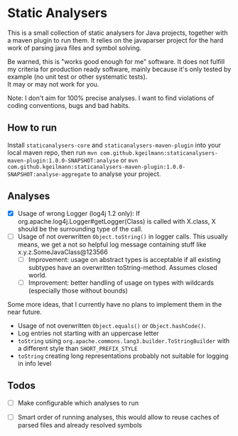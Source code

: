 # Static Analysers

This is a small collection of static analysers for Java projects, together with a maven plugin to run them. It relies on the javaparser project for the hard work of parsing java files and symbol solving. 

Be warned, this is "works good enough for me" software. It does not fulfill my criteria for production ready software, mainly because it's only tested by example (no unit test or other systematic tests).   
It may or may not work for you.  

Note: I don't aim for 100% precise analyses. I want to find violations of coding conventions, bugs and bad habits. 
       
## How to run  

Install `staticanalysers-core` and `staticanalysers-maven-plugin` into your local maven repo, then run 
`mvn com.github.kgeilmann:staticanalysers-maven-plugin:1.0.0-SNAPSHOT:analyse` or `mvn com.github.kgeilmann:staticanalysers-maven-plugin:1.0.0-SNAPSHOT:analyse-aggregate` to analyse your project.

## Analyses
  
- [x] Usage of wrong Logger (log4j 1.2 only): If org.apache.log4j.Logger#getLogger(Class) is called with X.class, X should be the surrounding type of the call.
- [ ] Usage of not overwritten `Object.toString()` in logger calls. This usually means, we get a not so helpful log message containing stuff like x.y.z.SomeJavaClass@123566
  - [ ] Improvement: usage on abstract types is acceptable if all existing subtypes have an overwritten toString-method. Assumes closed world.
  - [ ] Improvement: better handling of usage on types with wildcards (especially those without bounds)   

Some more ideas, that I currently have no plans to implement them in the near future.  
  
- Usage of not overwritten `Object.equals()` or `Object.hashCode()`.       
- Log entries not starting with an uppercase letter
- `toString` using `org.apache.commons.lang3.builder.ToStringBuilder` with a different style than `SHORT_PREFIX_STYLE`
- `toString` creating long representations probably not suitable for logging in info level 
 
 ## Todos
 
 - [ ] Make configurable which analyses to run
 - [ ] Smart order of running analyses, this would allow to reuse caches of parsed files and already resolved symbols
 